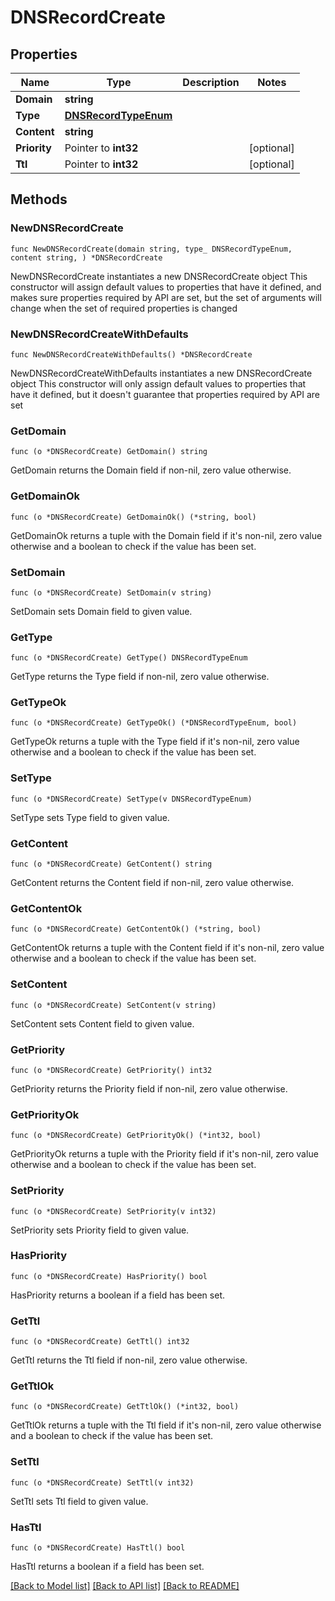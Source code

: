 # DNSRecordCreate

## Properties

Name | Type | Description | Notes
------------ | ------------- | ------------- | -------------
**Domain** | **string** |  | 
**Type** | [**DNSRecordTypeEnum**](DNSRecordTypeEnum.md) |  | 
**Content** | **string** |  | 
**Priority** | Pointer to **int32** |  | [optional] 
**Ttl** | Pointer to **int32** |  | [optional] 

## Methods

### NewDNSRecordCreate

`func NewDNSRecordCreate(domain string, type_ DNSRecordTypeEnum, content string, ) *DNSRecordCreate`

NewDNSRecordCreate instantiates a new DNSRecordCreate object
This constructor will assign default values to properties that have it defined,
and makes sure properties required by API are set, but the set of arguments
will change when the set of required properties is changed

### NewDNSRecordCreateWithDefaults

`func NewDNSRecordCreateWithDefaults() *DNSRecordCreate`

NewDNSRecordCreateWithDefaults instantiates a new DNSRecordCreate object
This constructor will only assign default values to properties that have it defined,
but it doesn't guarantee that properties required by API are set

### GetDomain

`func (o *DNSRecordCreate) GetDomain() string`

GetDomain returns the Domain field if non-nil, zero value otherwise.

### GetDomainOk

`func (o *DNSRecordCreate) GetDomainOk() (*string, bool)`

GetDomainOk returns a tuple with the Domain field if it's non-nil, zero value otherwise
and a boolean to check if the value has been set.

### SetDomain

`func (o *DNSRecordCreate) SetDomain(v string)`

SetDomain sets Domain field to given value.


### GetType

`func (o *DNSRecordCreate) GetType() DNSRecordTypeEnum`

GetType returns the Type field if non-nil, zero value otherwise.

### GetTypeOk

`func (o *DNSRecordCreate) GetTypeOk() (*DNSRecordTypeEnum, bool)`

GetTypeOk returns a tuple with the Type field if it's non-nil, zero value otherwise
and a boolean to check if the value has been set.

### SetType

`func (o *DNSRecordCreate) SetType(v DNSRecordTypeEnum)`

SetType sets Type field to given value.


### GetContent

`func (o *DNSRecordCreate) GetContent() string`

GetContent returns the Content field if non-nil, zero value otherwise.

### GetContentOk

`func (o *DNSRecordCreate) GetContentOk() (*string, bool)`

GetContentOk returns a tuple with the Content field if it's non-nil, zero value otherwise
and a boolean to check if the value has been set.

### SetContent

`func (o *DNSRecordCreate) SetContent(v string)`

SetContent sets Content field to given value.


### GetPriority

`func (o *DNSRecordCreate) GetPriority() int32`

GetPriority returns the Priority field if non-nil, zero value otherwise.

### GetPriorityOk

`func (o *DNSRecordCreate) GetPriorityOk() (*int32, bool)`

GetPriorityOk returns a tuple with the Priority field if it's non-nil, zero value otherwise
and a boolean to check if the value has been set.

### SetPriority

`func (o *DNSRecordCreate) SetPriority(v int32)`

SetPriority sets Priority field to given value.

### HasPriority

`func (o *DNSRecordCreate) HasPriority() bool`

HasPriority returns a boolean if a field has been set.

### GetTtl

`func (o *DNSRecordCreate) GetTtl() int32`

GetTtl returns the Ttl field if non-nil, zero value otherwise.

### GetTtlOk

`func (o *DNSRecordCreate) GetTtlOk() (*int32, bool)`

GetTtlOk returns a tuple with the Ttl field if it's non-nil, zero value otherwise
and a boolean to check if the value has been set.

### SetTtl

`func (o *DNSRecordCreate) SetTtl(v int32)`

SetTtl sets Ttl field to given value.

### HasTtl

`func (o *DNSRecordCreate) HasTtl() bool`

HasTtl returns a boolean if a field has been set.


[[Back to Model list]](../README.md#documentation-for-models) [[Back to API list]](../README.md#documentation-for-api-endpoints) [[Back to README]](../README.md)


